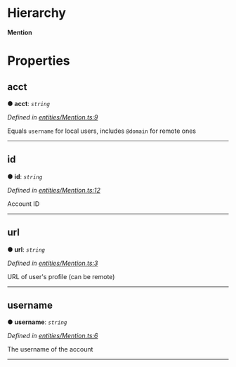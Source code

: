 

# Hierarchy

**Mention**

# Properties

<a id="acct"></a>

##  acct

**● acct**: *`string`*

*Defined in [entities/Mention.ts:9](https://github.com/lagunehq/core/blob/6d71f33/src/entities/Mention.ts#L9)*

Equals `username` for local users, includes `@domain` for remote ones

___
<a id="id"></a>

##  id

**● id**: *`string`*

*Defined in [entities/Mention.ts:12](https://github.com/lagunehq/core/blob/6d71f33/src/entities/Mention.ts#L12)*

Account ID

___
<a id="url"></a>

##  url

**● url**: *`string`*

*Defined in [entities/Mention.ts:3](https://github.com/lagunehq/core/blob/6d71f33/src/entities/Mention.ts#L3)*

URL of user's profile (can be remote)

___
<a id="username"></a>

##  username

**● username**: *`string`*

*Defined in [entities/Mention.ts:6](https://github.com/lagunehq/core/blob/6d71f33/src/entities/Mention.ts#L6)*

The username of the account

___

